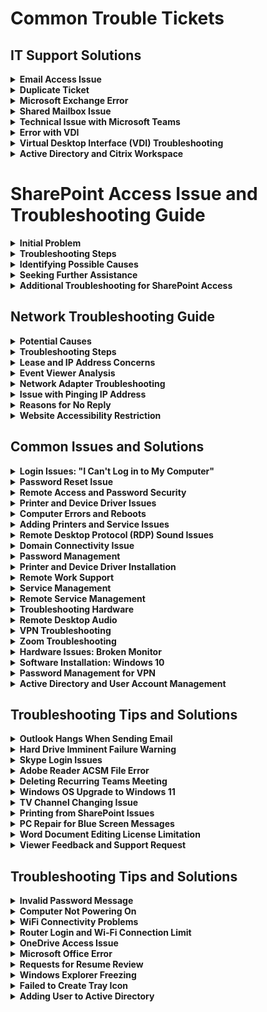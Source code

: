 # Common Trouble Tickets
## IT Support Solutions

<details>
<summary><strong>Email Access Issue</strong></summary>

- **Scenario:** Tracy can't access her email after a Microsoft 365 update.
- **Solution:** Suggested resetting Tracy's password via the Microsoft 365 Admin Center or Active Directory, showing how to do it step-by-step. It's hinted that Tracy might have forgotten her password, not necessarily an update issue.

</details>

<details>
<summary><strong>Duplicate Ticket</strong></summary>

- **Action:** Found a duplicate ticket about the email issue and closed it, leaving a note for internal records.

</details>

<details>
<summary><strong>Microsoft Exchange Error</strong></summary>

- **Problem:** A user reported an error with Microsoft Exchange.
- **Solution:** Recommended resetting the password and clearing cached credentials. Also showed how to log out of Outlook and refresh the email profile for a fix.

</details>

<details>
<summary><strong>Shared Mailbox Issue</strong></summary>

- **Advice:** Checked permissions for a shared mailbox problem, demonstrating how to properly add shared mailboxes in Outlook.

</details>

<details>
<summary><strong>Technical Issue with Microsoft Teams</strong></summary>

- **Issue:** A user can't see files in Teams, though they're visible on the web version.
- **Troubleshooting Steps:**
  - Suggested a password reset, logout/login sequence.
  - Recommended downloading and reinstalling Teams.
  - Mentioned this might be due to recent licensing changes or a network connection issue with Microsoft's servers.

</details>

<details>
<summary><strong>Error with VDI</strong></summary>

- **Problem:** Outlook and VDI access problems reported over several days.
- **Solution:** Suggested that VDI issues might stem from reaching the limit of available virtual desktop resources, potentially affecting Outlook use.

</details>

<details>
<summary><strong>Virtual Desktop Interface (VDI) Troubleshooting</strong></summary>

- **Insight:** VDI inaccessibility could be due to maxed-out resources. Compared to a local VM setup, exceeding memory or CPU capabilities can cause similar errors.

</details>

<details>
<summary><strong>Active Directory and Citrix Workspace</strong></summary>

- **Management:** Explained how Active Directory group policies control access to Citrix Workspace, allowing for specific resource access through group membership adjustments.

</details>

# SharePoint Access Issue and Troubleshooting Guide

<details>
<summary><strong>Initial Problem</strong></summary>
<ul>
<li><strong>Situation:</strong> User encounters "access denied" errors in SharePoint admin center.</li>
<li><strong>Context:</strong> The user holds a Microsoft developer program and Office 365 E5 license.</li>
</ul>
</details>

<details>
<summary><strong>Troubleshooting Steps</strong></summary>
<ul>
<li><strong>Reassurance:</strong> The help desk encourages not to be overwhelmed by the issue's complexity.</li>
<li><strong>Restoring Deleted Files:</strong></li>
    <ul>
    <li>Method 1: Direct the user to their OneDrive to restore files from the recycle bin.</li>
    <li>Method 2: Use the SharePoint admin center for managing user profiles and restoring files.</li>
    </ul>
</ul>
</details>

<details>
<summary><strong>Identifying Possible Causes</strong></summary>
<ul>
<li><strong>Personal Site Creation:</strong> Check if the user has an established personal site in OneDrive.</li>
<li><strong>Admin Roles and Permissions:</strong> Verify the user's admin roles and permissions within SharePoint.</li>
</ul>
</details>

<details>
<summary><strong>Seeking Further Assistance</strong></summary>
<ul>
<li>If initial troubleshooting fails, contacting Microsoft for support is recommended through the help and support option available within Office 365.</li>
</ul>
</details>

<details>
<summary><strong>Additional Troubleshooting for SharePoint Access</strong></summary>
<ul>
<li><strong>Knight's Suggestion:</strong> Test access by using the SharePoint URL and the user's username/email.</li>
<li><strong>Irvin's Advice:</strong> Confirm the user's Office 365 licenses are correct and that they have administrative access to SharePoint. It's also suggested to ensure the user has logged into SharePoint previously.</li>
</ul>
</details>


## Network Troubleshooting Guide

<details>
<summary><strong>Potential Causes</strong></summary>

- **ISP Issues:** Problems with the internet service provider could lead to intermittent disconnections.
- **Modem/Router Troubles:** Basic troubleshooting like resetting the modem may be necessary.

</details>

<details>
<summary><strong>Troubleshooting Steps</strong></summary>

- **Modem Reset:** Unplug the modem for 10 seconds to reset.
- **IP Address Renewal:** Use "ipconfig /release" and "ipconfig /renew" commands to refresh the IP address.
- **Signal Strength Check:** Ensure the device is within a good range of the wireless router or check for wired connection issues.

</details>

<details>
<summary><strong>Lease and IP Address Concerns</strong></summary>

- **Router Capacity:** The router may run out of IP addresses to assign, preventing devices from obtaining a new lease.
- **Lease Duration:** Understanding how IP address leases work and when they renew can be key to solving connection problems.
- **Network Adapter Inspection:** Look for physical or software issues with the network adapter in Device Manager.

</details>

<details>
<summary><strong>Event Viewer Analysis</strong></summary>

- **Critical Errors:** Use Event Viewer to find critical errors in Windows logs that could explain the disconnections.
- **Custom Views:** Create views to filter for critical, error, and warning events related to network issues.

</details>

<details>
<summary><strong>Network Adapter Troubleshooting</strong></summary>

- **LAN Connectivity:** Confirm if the device is correctly connected to the local area network (LAN).
- **Adapter and LAN Port Check:** If other devices are not affected, the problem might be with the specific network adapter or its LAN port.
- **Driver Updates:** Updating the network adapter driver through Device Manager or the manufacturer's website might resolve the issue.

</details>

<details>
<summary><strong>Issue with Pinging IP Address</strong></summary>
<ul>
<li><strong>Incomplete IP Address:</strong> If the IP address you're trying to ping is missing a subnet or doesn't consist of four digit sets, it's considered incomplete and won't work.</li>
<li><strong>Purpose of Pinging:</strong> Pinging checks if a server is operational, using IP addresses for machines, not for verifying website functionality. Websites use domain names, which are resolved to IP addresses through DNS.</li>
</ul>
</details>

<details>
<summary><strong>Reasons for No Reply</strong></summary>
<ul>
<li><strong>Incorrect IP Address:</strong> The address could be wrong or incomplete.</li>
<li><strong>Server Unavailability:</strong> The server might be down, nonexistent, or configured to deny ping requests.</li>
<li><strong>Security Measures:</strong> Servers can be set up to ignore pings as a security measure against hacking or to reduce unnecessary load.</li>
</ul>
</details>

<details>
<summary><strong>Website Accessibility Restriction</strong></summary>
<ul>
<li><strong>Location-Based Blocking:</strong> A server might block access from certain locations to protect against hacking or denial of service attacks.</li>
<li><strong>Anti-Bot Measures:</strong> Servers might also deny connections from bots, using timeouts or no replies as deterrents to protect resources and maintain performance.</li>
</ul>
</details>

## Common Issues and Solutions

<details>
<summary><strong>Login Issues: "I Can't Log in to My Computer"</strong></summary>
<p><strong>Problem:</strong> Error message "domain not available."</p>
<ul>
  <li>Computer is not joined to the domain.</li>
  <li>Lack of network connection.</li>
</ul>
<p><strong>Solution:</strong> Ensure the computer is properly joined to the domain and connected to the network.</p>
</details>

<details>
<summary><strong>Password Reset Issue</strong></summary>
<p><strong>Scenario:</strong> Users forget to change their passwords and do not receive expiration notifications.</p>
<p><strong>Solution:</strong></p>
<ul>
  <li>Implement a more proactive notification system.</li>
  <li>Offer guidance on creating secure passwords.</li>
  <li>Provide temporary passwords for remote users with instructions for immediate change.</li>
</ul>
</details>

<details>
<summary><strong>Remote Access and Password Security</strong></summary>
<p><strong>Challenges:</strong> Managing secure password access for outside clinics and remote users.</p>
<p><strong>Solution:</strong> Use temporary passwords and prompt users to reset them for better security.</p>
</details>

<details>
<summary><strong>Printer and Device Driver Issues</strong></summary>
<p><strong>Common Problems:</strong></p>
<ul>
  <li>Printers not working due to generic drivers.</li>
  <li>Network adapters not functioning despite no issues in Device Manager.</li>
</ul>
<p><strong>Solution:</strong> Ensure the specific, correct drivers are installed for each device.</p>
</details>

<details>
<summary><strong>Computer Errors and Reboots</strong></summary>
<p><strong>Reported Issues:</strong> Frequent computer errors and reboots.</p>
<ul>
  <li>VPN connection issues.</li>
  <li>Mismanagement of computer shutdowns.</li>
</ul>
<p><strong>Advice:</strong> Leave computers on for updates. Log into VPN first when working remotely.</p>
</details>

<details>
<summary><strong>Adding Printers and Service Issues</strong></summary>
<p><strong>Problem:</strong> "Windows can't open add the printer. The local print spooler service is not running."</p>
<p><strong>Solution:</strong> Ensure the print spooler service is running. For security, control printer addition in business environments.</p>
</details>

<details>
<summary><strong>Remote Desktop Protocol (RDP) Sound Issues</strong></summary>
<p><strong>Issue:</strong> No sound when accessing a second computer via RDP.</p>
<p><strong>Solution:</strong> Troubleshoot RDP settings and ensure sound is enabled.</p>
</details>

<details>
<summary><strong>Domain Connectivity Issue</strong></summary>
<p><strong>Problem:</strong> Users encounter a "Domain not available" error when trying to log in.</p>
<p><strong>Solutions:</strong></p>
<ul>
  <li>Ensure the computer is connected to the network and properly joined to the domain.</li>
  <li>Access advanced system settings to change the domain under "computer name" settings.</li>
  <li>Physically check network connections and consider remote resolution options for users working from home.</li>
</ul>
</details>

<details>
<summary><strong>Password Management</strong></summary>
<p><strong>Feedback & Suggestions:</strong></p>
<ul>
  <li>Address issues like forgotten passwords and expired passwords by ensuring users are informed about changing their passwords and advised on creating secure passwords.</li>
  <li>Emphasize temporary passwords for security, especially in environments without VPN access, and the importance of not sharing passwords.</li>
</ul>
</details>

<details>
<summary><strong>Printer and Device Driver Installation</strong></summary>
<p><strong>Challenges:</strong></p>
<ul>
  <li>Printers not working properly despite correct installation, often due to generic drivers.</li>
  <li>Importance of selecting specific drivers for functionalities like secure printing.</li>
  <li>Direct communication with users is necessary to understand and meet their specific printer requirements.</li>
</ul>
</details>

<details>
<summary><strong>Remote Work Support</strong></summary>
<p><strong>Computer Issues:</strong></p>
<ul>
  <li>Addressing computer errors, reboots, and VPN connection issues, especially emphasizing proper shutdown habits and the importance of leaving computers on for updates.</li>
  <li>Providing training for proper computer use in remote work settings, particularly concerning VPN connections.</li>
</ul>
</details>

<details>
<summary><strong>Service Management</strong></summary>
<p><strong>Print Spooler Service:</strong></p>
<ul>
  <li>Solving issues with adding printers due to the print spooler service being stopped, often a security measure.</li>
  <li>Differentiating between user-specific services and system services, with adjustments often requiring administrator privileges.</li>
</ul>
</details>

<details>
<summary><strong>Remote Service Management</strong></summary>
<p><strong>Enabling Services Remotely:</strong></p>
<ul>
  <li>Demonstrating how to remotely start services, such as the print spooler, to resolve user issues without detailed technical explanations.</li>
</ul>
</details>

<details>
<summary><strong>Troubleshooting Hardware</strong></summary>
<p><strong>Computer Crash Investigation:</strong></p>
<ul>
  <li>Investigating crashes and burning smells, often indicative of power supply issues due to overexertion or component degradation.</li>
  <li>Recommending power supply replacement and outlining common failure reasons.</li>
</ul>
</details>

<details>
<summary><strong>Remote Desktop Audio</strong></summary>
<p><strong>Audio Issues in Remote Desktop:</strong></p>
<ul>
  <li>Addressing problems with hearing audio from a second computer when using remote desktop by adjusting settings to play audio on the local computer.</li>
</ul>
</details>

<details>
<summary><strong>VPN Troubleshooting</strong></summary>

### Problem: VPN Connection Issues
**Solutions:**
- **Password Reset:** If the VPN password is forgotten or expired, reset it following the provider's procedure.
- **Server Selection:** Choose a VPN server closer to your location for better speed and reliability.
- **Reinstall VPN Software:** Uninstall and reinstall the VPN client if persistent issues occur, as this can fix corrupted files or settings.

### Problem: Connecting to a Business VPN
**Solutions:**
- **Use Tokens for Security:** Employ security tokens if required by the business VPN for additional security during login.
- **Follow Company Procedures:** Adhere to your company's specific guidelines for VPN access, including any software or security protocols.

</details>

<details>
<summary><strong>Zoom Troubleshooting</strong></summary>

### Problem: Audio and Setup Issues
**Solutions:**
- **Check Audio Settings:** Ensure your microphone and speakers are correctly configured in Zoom's audio settings.
- **Test Video:** Verify your camera is working and properly set up before joining a meeting.

</details>

<details>
<summary><strong>Hardware Issues: Broken Monitor</strong></summary>

### Problem: Broken or Unresponsive Monitor
**Solutions:**
- **Check Connections:** Ensure all cables are securely connected to the monitor and the computer.
- **Monitor Settings:** Adjust the monitor's settings or reset them to factory settings if accessible.
- **External Monitor:** As a temporary solution, connect to an external monitor if available.

</details>

<details>
<summary><strong>Software Installation: Windows 10</strong></summary>

### Problem: Windows 10 Installation Issues
**Solutions:**
- **Follow Installation Guide:** Carefully follow the Windows 10 installation guide to avoid common pitfalls.
- **Privacy Settings:** Pay attention to privacy settings during installation, opting out of features that collect data if preferred.
- **Consider Alternatives:** If dissatisfied with Windows 10 due to privacy concerns or other reasons, consider switching to Linux.

</details>

<details>
<summary><strong>Password Management for VPN</strong></summary>

### Problem: Forgotten or Expired VPN Passwords
**Solutions:**
- **Reset Passwords Regularly:** Encourage regular password updates before expiration to prevent lockouts.
- **Use Secure Passwords:** Implement strong, unique passwords for VPN access to enhance security.

</details>

<details>
<summary><strong>Active Directory and User Account Management</strong></summary>

### Problem: Locked User Accounts or Forgotten Passwords
**Solutions:**
- **Unlock Accounts:** Use Active Directory tools to unlock user accounts that have been locked due to incorrect login attempts.
- **Reset Passwords:** Perform password resets for users who have forgotten their passwords, ensuring to follow security protocols such as mandatory password change on next login.

### Problem: Mandatory Password Changes
**Solutions:**
- **Enforce Policy:** Implement a policy requiring users to change their passwords at the next login after a reset, enhancing security.

</details>

## Troubleshooting Tips and Solutions

<details>
<summary><strong>Outlook Hangs When Sending Email</strong></summary>

- **Problem:** Users experience Outlook freezing when sending emails from the US to Europe.
- **Solution:** Move to cloud-based Microsoft 365 Exchange servers for improved latency and resource allocation.

</details>

<details>
<summary><strong>Hard Drive Imminent Failure Warning</strong></summary>

- **Problem:** Users receive a "smart hard disk error" indicating potential hard drive failure.
- **Solution:** Immediate backup of data, run hard disk diagnostics, and check Event Viewer for critical errors.

</details>

<details>
<summary><strong>Skype Login Issues</strong></summary>

- **Problem:** Users unable to log into Skype, facing buffering and connection issues.
- **Solution:** Check internet/network connection and verify login credentials.

</details>

<details>
<summary><strong>Adobe Reader ACSM File Error</strong></summary>

- **Problem:** Error encountered when attempting to open ACSM files with Adobe Reader.
- **Solution:** Use Adobe Digital Editions to open ACSM files.

</details>

<details>
<summary><strong>Deleting Recurring Teams Meeting</strong></summary>

- **Problem:** Need to delete recurring Teams meetings when the organizer is unavailable.
- **Solution:** Access the meeting series via the Outlook calendar to delete all instances.

</details>

<details>
<summary><strong>Windows OS Upgrade to Windows 11</strong></summary>

- **Problem:** Users need guidance on upgrading their operating system to Windows 11.
- **Solution:** Verify system compatibility, perform all pending updates, and use Microsoft's update assistant.

</details>

<details>
<summary><strong>TV Channel Changing Issue</strong></summary>

- **Problem:** Unexpected channel changes, potentially due to remote control interference.
- **Solution:** Investigate infrared signal interference or hardware issues with the remote.

</details>

<details>
<summary><strong>Printing from SharePoint Issues</strong></summary>

- **Problem:** Difficulties printing documents directly from SharePoint.
- **Solution:** Ensure proper printer setup, convert documents to PDF for printing, and verify Office 365 licensing.

</details>

<details>
<summary><strong>PC Repair for Blue Screen Messages</strong></summary>

- **Problem:** PCs displaying blue screen and device recovery messages upon startup.
- **Solution:** Test and possibly replace the hard drive.

</details>

<details>
<summary><strong>Word Document Editing License Limitation</strong></summary>

- **Problem:** Users unable to edit Word documents due to Office 365 license restrictions.
- **Solution:** Upgrade the Office 365 license for editing capabilities or use the web version of Office.

</details>

<details>
<summary><strong>Viewer Feedback and Support Request</strong></summary>

- **Problem:** The need for viewer feedback and support due to reduced YouTube ad income.
- **Solution:** Requests for engagement through likes, comments, and sharing to help support the channel.

</details>

## Troubleshooting Tips and Solutions

<details>
<summary><strong>Invalid Password Message</strong></summary>

- **Issue:** Users receiving an "invalid password" message when trying to log in.
- **Solution:** Check the user's account status and reset the password if necessary. Ensure the user is properly connected to the network or domain and has not recently changed their password or forgotten it.

</details>

<details>
<summary><strong>Computer Not Powering On</strong></summary>

- **Issue:** User's computer does not power on.
- **Solution:** Instruct the user to check all cables and connections, ensuring everything is correctly plugged in and the monitor is powered on. If the issue persists, escalate to local support.

</details>

<details>
<summary><strong>WiFi Connectivity Problems</strong></summary>

- **Issue:** Users experiencing intermittent disconnections from the WiFi network.
- **Solution:** Check the router's settings for limitations on the number of simultaneous connections and adjust accordingly. This may involve accessing the router directly or contacting the internet service provider.

</details>

<details>
<summary><strong>Router Login and Wi-Fi Connection Limit</strong></summary>

- **Issue:** Need to access router settings to manage Wi-Fi connection limitations.
- **Solution:** Use the default router login information to access settings and adjust the number of devices that can connect simultaneously. Changing the Wi-Fi channel frequency may also help reduce cross talk and improve connectivity.

</details>

<details>
<summary><strong>OneDrive Access Issue</strong></summary>

- **Issue:** Difficulty accessing OneDrive from a remote location.
- **Solution:** Ensure the user is logging into OneDrive with their work email to access the business account, regardless of their location or the device they are using.

</details>

<details>
<summary><strong>Microsoft Office Error</strong></summary>

- **Issue:** Error messages when opening Microsoft Office files, indicating possible licensing or installation issues.
- **Solution:** Verify the correct version of Office and its licensing or proceed to install Office through the official website if it's not installed.

</details>

<details>
<summary><strong>Requests for Resume Review</strong></summary>

- **Issue:** Unable to review resumes due to time constraints.
- **Solution:** Focus on creating helpful videos for a broader audience and encourage viewers to leave comments for potential review in a future video.

</details>

<details>
<summary><strong>Windows Explorer Freezing</strong></summary>

- **Issue:** Windows Explorer freezes, possibly due to insufficient RAM, space, or processing power.
- **Solution:** Check the network drive's availability and ensure the K Drive is online and correctly mapped. Running a system file check may also identify and repair corrupted system files.

</details>

<details>
<summary><strong>Failed to Create Tray Icon</strong></summary>

- **Issue:** Error message about failing to create a tray icon after a reboot.
- **Solution:** Inspect the startup programs in Task Manager to find the problematic application and consider running a system file check to fix any corrupted OS files.

</details>

<details>
<summary><strong>Adding User to Active Directory</strong></summary>

- **Issue:** User ID and PC not recognized, indicating the user is not found in the active directory.
- **Solution:** Verify the correct login ID and domain. If the user is indeed missing from the active directory, obtain permission from their supervisor to add them, ensuring the login ID is spelled correctly and searched within the appropriate domain or OU.

</details>

